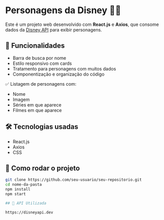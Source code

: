 # Personagens da Disney 🧚‍♂️

Este é um projeto web desenvolvido com **React.js** e **Axios**, que consome dados da [Disney API](https://disneyapi.dev) para exibir personagens.

## 🔎 Funcionalidades

- Barra de busca por nome
- Estilo responsivo com cards
- Tratamento para personagens com muitos dados
- Componentização e organização do código

✅ Listagem de personagens com:
- Nome  
- Imagem  
- Séries em que aparece  
- Filmes em que aparece 

## 🛠️ Tecnologias usadas

- React.js
- Axios
- CSS

## 🚀 Como rodar o projeto

```bash
git clone https://github.com/seu-usuario/seu-repositorio.git
cd nome-da-pasta
npm install
npm start

## 🔗 API Utilizada

https://disneyapi.dev